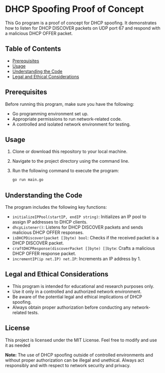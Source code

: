 # DHCP Spoofing Proof of Concept

This Go program is a proof of concept for DHCP spoofing. It demonstrates how to listen for DHCP DISCOVER packets on UDP port 67 and respond with a malicious DHCP OFFER packet.

## Table of Contents

- [Prerequisites](#prerequisites)
- [Usage](#usage)
- [Understanding the Code](#understanding-the-code)
- [Legal and Ethical Considerations](#legal-and-ethical-considerations)

## Prerequisites

Before running this program, make sure you have the following:

- Go programming environment set up.
- Appropriate permissions to run network-related code.
- A controlled and isolated network environment for testing.

## Usage

1. Clone or download this repository to your local machine.

2. Navigate to the project directory using the command line.

3. Run the following command to execute the program:

   ```bash
   go run main.go
   ```

## Understanding the Code

The program includes the following key functions:

- `initializeIPPool(startIP, endIP string)`: Initializes an IP pool to assign IP addresses to DHCP clients.
- `dhcpListener()`: Listens for DHCP DISCOVER packets and sends malicious DHCP OFFER responses.
- `isDHCPDiscover(packet []byte) bool`: Checks if the received packet is a DHCP DISCOVER packet.
- `craftDHCPResponse(discoverPacket []byte) []byte`: Crafts a malicious DHCP OFFER response packet.
- `incrementIP(ip net.IP) net.IP`: Increments an IP address by 1.

## Legal and Ethical Considerations

- This program is intended for educational and research purposes only.
- Use it only in a controlled and authorized network environment.
- Be aware of the potential legal and ethical implications of DHCP spoofing.
- Always obtain proper authorization before conducting any network-related tests.

## License

This project is licensed under the MIT License. Feel free to modify and use it as needed

**Note:** The use of DHCP spoofing outside of controlled environments and without proper authorization can be illegal and unethical. Always act responsibly and with respect to network security and privacy.
